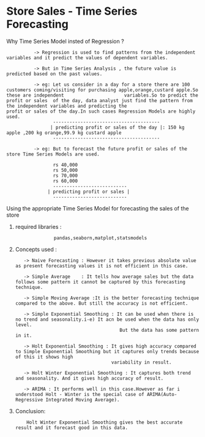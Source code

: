 # Store Sales - Time Series Forecasting

Why Time Series Model insted of Regression ?

              -> Regression is used to find patterns from the independent variables and it predict the values of dependent variables.
              
              -> But in Time Series Analysis , the future value is predicted based on the past values.
              
              -> eg: Let us consider in a day for a store there are 100 customers coming/visiting for purchasing apple,orange,custard apple.So these are independent                      variables.So to predict the profit or sales  of the day, data analyst just find the pattern from the independent variables and predicting the                        profit or sales of the day.In such cases Regression Models are highly used.
                     ---------------------------------------
                    | predicting profit or sales of the day |: 150 kg apple ,200 kg orange,99.9 kg custard apple
                     ---------------------------------------
                     
              -> eg: But to forecast the future profit or sales of the store Time Series Models are used.
              
                     rs 40,000 
                     rs 50,000
                     rs 70,000
                     rs 60,000
                     ---------------------------
                   | predicting profit or sales |
                     ---------------------------
                     
Using the appropriate Time Series Model for forecasting the sales of the store

 1) required libraries :
 
                      pandas,seaborn,matplot,statsmodels
 
 2) Concepts used :
 
           -> Naive Forecasting : However it takes previous absolute value as present forecasting values it is not efficient in this case.
           
           -> Simple Average    : It tells how average sales but the data follows some pattern it cannot be captured by this forecasting technique.
           
           -> Simple Moving Average :It is the better forecasting technique compared to the above. But still the accuracy is not efficient.
           
           -> Simple Exponential Smoothing : It can be used when there is no trend and seasonality.i-e) It acn be used when the data has only level.
                                              But the data has some pattern in it.
                                              
           -> Holt Exponential Smoothing : It gives high accuracy compared to Simple Exponential Smoothing but it captures only trends because of this it shows high 
                                           variability in result.
                                           
           -> Holt Winter Exponential Smoothing : It captures both trend and seasonality. And it gives high accuracy of result.
           
           -> ARIMA : It performs well in this case.However as far i understood Holt - Winter is the special case of ARIMA(Auto-Regressive Integrated Moving Average).
           
   3) Conclusion:
   
              Holt Winter Exponential Smoothing gives the best accurate result and it forecast good in this data.

